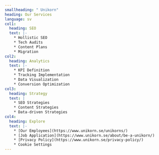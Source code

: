```yaml
---
smallheading: " Unikorn"
heading: Our Services
language: sv
col1:
  heading: SEO
  text: |-
    * Hollistic SEO
    * Tech Audits
    * Content Plans
    * Migration
col2:
  heading: Analytics
  text: |-
    * KPI Definition
    * Tracking Implementation
    * Data Visualization
    * Conversion Optimization
col3:
  heading: Strategy
  text: |
    * S﻿EO Strategies
    * C﻿ontent Strategies
    * D﻿ata-driven Strategies
col4:
  heading: Explore
  text: |-
    * [Our Employees](https://www.unikorn.se/unikorns/)
    * [Job Application](https://www.unikorn.se/about/be-a-unikorn/)
    * [Privacy Policy](https://www.unikorn.se/privacy-policy/)
    * C﻿ookie Settings
---
```

